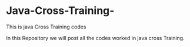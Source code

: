 # Java-Cross-Training-
This is java Cross Training codes

 In this Repository  we will post all the codes worked in java cross Training.


